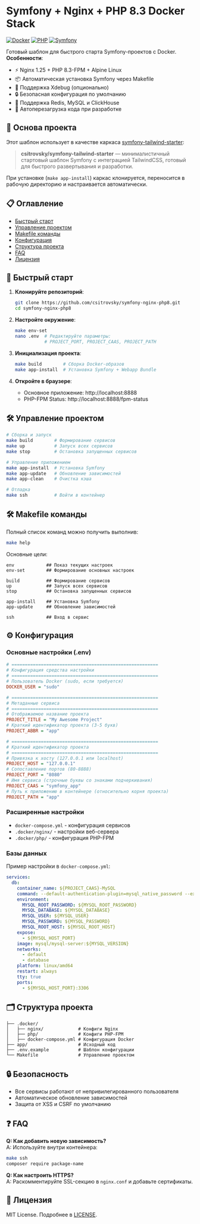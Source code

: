# Symfony + Nginx + PHP 8.3 Docker Stack

[![Docker](https://img.shields.io/badge/Docker-3.0%2B-blue)](https://www.docker.com/)
[![PHP](https://img.shields.io/badge/PHP-8.3-purple)](https://www.php.net/)
[![Symfony](https://img.shields.io/badge/Symfony-6.4%2B-green)](https://symfony.com/)

Готовый шаблон для быстрого старта Symfony-проектов с Docker.  
**Особенности**:

- ⚡ Nginx 1.25 + PHP 8.3-FPM + Alpine Linux
- 📦 Автоматическая установка Symfony через Makefile
- 🔧 Поддержка Xdebug (опционально)
- 🔒 Безопасная конфигурация по умолчанию
- 🐳 Поддержка Redis, MySQL и ClickHouse
- 🔄 Автоперезагрузка кода при разработке

## 🔧 Основа проекта

Этот шаблон использует в качестве
каркаса [symfony-tailwind-starter](https://github.com/csitrovsky/symfony-tailwind-starter):

> **csitrovsky/symfony-tailwind-starter** — минималистичный стартовый шаблон Symfony с интеграцией TailwindCSS, готовый
> для быстрого развертывания и разработки.

При установке (`make app-install`) каркас клонируется, переносится в рабочую директорию и настраивается автоматически.

## 📋 Оглавление

- [Быстрый старт](#-быстрый-старт)
- [Управление проектом](#-управление-проектом)
- [Makefile команды](#-makefile-команды)
- [Конфигурация](#-конфигурация)
- [Структура проекта](#-структура-проекта)
- [FAQ](#-faq)
- [Лицензия](#-лицензия)

## 🚀 Быстрый старт

1. **Клонируйте репозиторий**:
    ```bash
    git clone https://github.com/csitrovsky/symfony-nginx-php8.git
    cd symfony-nginx-php8
    ```

2. **Настройте окружение**:
    ```bash
    make env-set
    nano .env  # Редактируйте параметры:
               # PROJECT_PORT, PROJECT_CAAS, PROJECT_PATH
    ```

3. **Инициализация проекта**:
    ```bash
    make build        # Сборка Docker-образов
    make app-install  # Установка Symfony + Webapp Bundle
    ```

4. **Откройте в браузере**:
    - Основное приложение: http://localhost:8888
    - PHP-FPM Status: http://localhost:8888/fpm-status

## 🛠 Управление проектом

```bash
# Сборка и запуск
make build        # Формирование сервисов
make up           # Запуск всех сервисов
make stop         # Остановка запущенных сервисов

# Управление приложением
make app-install  # Установка Symfony
make app-update   # Обновление зависимостей
make app-clean    # Очистка кэша

# Отладка
make ssh          # Войти в контейнер
```

## 🛠 Makefile команды

Полный список команд можно получить выполнив:

```bash
make help
```

Основные цели:

```
env            ## Показ текущих настроек
env-set        ## Формирование основных настроек

build          ## Формирование сервисов
up             ## Запуск всех сервисов
stop           ## Остановка запущенных сервисов

app-install    ## Установка Symfony
app-update     ## Обновление зависимостей

ssh            ## Вход в сервис
```

## ⚙️ Конфигурация

### Основные настройки (.env)

```ini
# =======================================================
# Конфигурация средства настройки
# =======================================================
# Пользователь Docker (sudo, если требуется)
DOCKER_USER = "sudo"

# =======================================================
# Метаданные сервиса
# =======================================================
# Отображаемое название проекта
PROJECT_TITLE = "My Awesome Project"
# Краткий идентификатор проекта (3-5 букв)
PROJECT_ABBR = "app"

# =======================================================
# Краткий идентификатор проекта
# =======================================================
# Привязка к хосту (127.0.0.1 или localhost)
PROJECT_HOST = "127.0.0.1"
# Сопоставление портов (80-8888)
PROJECT_PORT = "8080"
# Имя сервиса (строчные буквы со знаками подчеркивания)
PROJECT_CAAS = "symfony_app"
# Путь к приложению в контейнере (относительно корня проекта)
PROJECT_PATH = "app"
```

### Расширенные настройки

- `docker-compose.yml` - конфигурация сервисов
- `.docker/nginx/` - настройки веб-сервера
- `.docker/php/` - конфигурация PHP-FPM

### Базы данных

Пример настройки в `docker-compose.yml`:

```yaml
services:
  db:
    container_name: ${PROJECT_CAAS}-MySQL
    command: --default-authentication-plugin=mysql_native_password --explicit_defaults_for_timestamp=1
    environment:
      MYSQL_ROOT_PASSWORD: ${MYSQL_ROOT_PASSWORD}
      MYSQL_DATABASE: ${MYSQL_DATABASE}
      MYSQL_USER: ${MYSQL_USER}
      MYSQL_PASSWORD: ${MYSQL_PASSWORD}
      MYSQL_ROOT_HOST: ${MYSQL_ROOT_HOST}
    expose:
      - ${MYSQL_HOST_PORT}
    image: mysql/mysql-server:${MYSQL_VERSION}
    networks:
      - default
      - database
    platform: linux/amd64
    restart: always
    tty: true
    ports:
      - ${MYSQL_HOST_PORT}:3306
```

## 🗂 Структура проекта

```
├── .docker/
│   ├── nginx/             # Конфиги Nginx
│   ├── php/               # Конфиги PHP-FPM
│   ├── docker-compose.yml # Конфигурация Docker
├── app/                   # Исходный код
├── .env.example           # Шаблон конфигурации
└── Makefile               # Управление проектом
```

## 🔒 Безопасность

- Все сервисы работают от непривилегированного пользователя
- Автоматическое обновление зависимостей
- Защита от XSS и CSRF по умолчанию

## ❓ FAQ

**Q: Как добавить новую зависимость?**  
A: Используйте внутри контейнера:

```bash
make ssh
composer require package-name
```

**Q: Как настроить HTTPS?**  
A: Раскомментируйте SSL-секцию в `nginx.conf` и добавьте сертификаты.

## 📜 Лицензия

MIT License. Подробнее в [LICENSE](LICENSE).